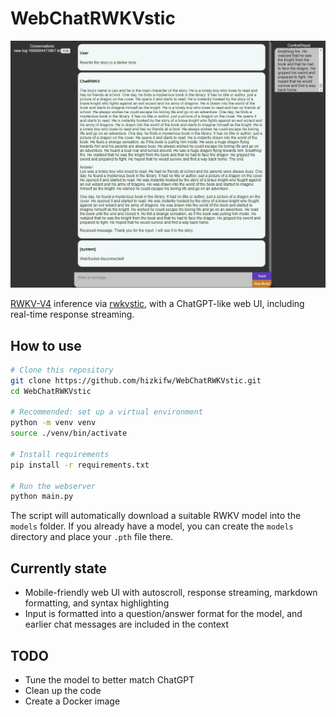 # WebChatRWKVstic

![screenshot](https://raw.githubusercontent.com/wfox4/WebChatRWKVv2/main/.github/images/screenshot2.png)

[RWKV-V4](https://github.com/BlinkDL/RWKV-LM) inference via
[rwkvstic](https://github.com/harrisonvanderbyl/rwkvstic), with a ChatGPT-like
web UI, including real-time response streaming.

## How to use

```sh
# Clone this repository
git clone https://github.com/hizkifw/WebChatRWKVstic.git
cd WebChatRWKVstic

# Recommended: set up a virtual environment
python -m venv venv
source ./venv/bin/activate

# Install requirements
pip install -r requirements.txt

# Run the webserver
python main.py
```

The script will automatically download a suitable RWKV model into the `models`
folder. If you already have a model, you can create the `models` directory and
place your `.pth` file there.

## Currently state

- Mobile-friendly web UI with autoscroll, response streaming, markdown
  formatting, and syntax highlighting
- Input is formatted into a question/answer format for the model, and earlier
  chat messages are included in the context

## TODO

- Tune the model to better match ChatGPT
- Clean up the code
- Create a Docker image
